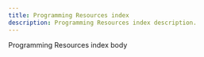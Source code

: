 ```yaml
---
title: Programming Resources index
description: Programming Resources index description.
---
```


Programming Resources index body
